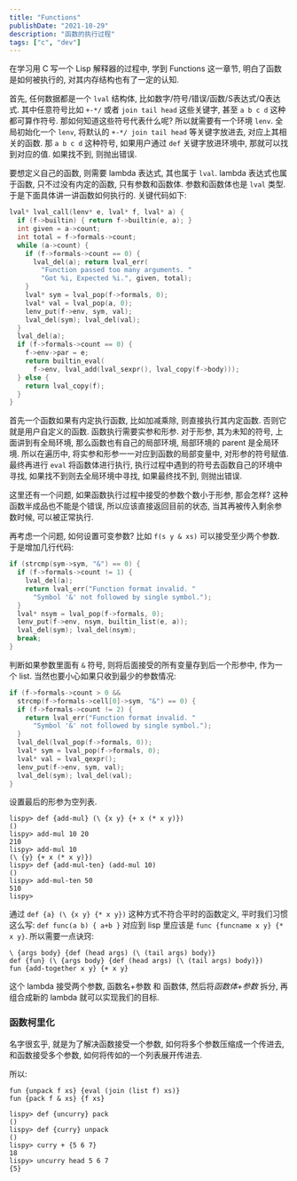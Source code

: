 ```yaml
---
title: "Functions"
publishDate: "2021-10-29"
description: "函数的执行过程"
tags: ["c", "dev"]
---
```


在学习用 C 写一个 Lisp 解释器的过程中, 学到 Functions 这一章节, 明白了函数是如何被执行的, 对其内存结构也有了一定的认知.

首先, 任何数据都是一个 `lval` 结构体, 比如数字/符号/错误/函数/S表达式/Q表达式. 其中任意符号比如 `+-*/` 或者 `join tail head` 这些关键字, 甚至 `a b c d` 这种都可算作符号. 那如何知道这些符号代表什么呢? 所以就需要有一个环境 `lenv`. 全局初始化一个 `lenv`, 将默认的 `+-*/ join tail head` 等关键字放进去, 对应上其相关的函数. 那 `a b c d` 这种符号, 如果用户通过 `def` 关键字放进环境中, 那就可以找到对应的值. 如果找不到, 则抛出错误.

要想定义自己的函数, 则需要 lambda 表达式, 其也属于 `lval`. lambda 表达式也属于函数, 只不过没有内定的函数, 只有参数和函数体. 参数和函数体也是 `lval` 类型. 于是下面具体讲一讲函数如何执行的. 关键代码如下:

```c
lval* lval_call(lenv* e, lval* f, lval* a) {
  if (f->builtin) { return f->builtin(e, a); }
  int given = a->count;
  int total = f->formals->count;
  while (a->count) {
    if (f->formals->count == 0) {
      lval_del(a); return lval_err(
        "Function passed too many arguments. "
        "Got %i, Expected %i.", given, total);
    }
    lval* sym = lval_pop(f->formals, 0);
    lval* val = lval_pop(a, 0);
    lenv_put(f->env, sym, val);
    lval_del(sym); lval_del(val);
  }
  lval_del(a);
  if (f->formals->count == 0) {
    f->env->par = e;
    return builtin_eval(
      f->env, lval_add(lval_sexpr(), lval_copy(f->body)));
  } else {
    return lval_copy(f);
  }
}
```

首先一个函数如果有内定执行函数, 比如加减乘除, 则直接执行其内定函数. 否则它就是用户自定义的函数. 函数执行需要实参和形参. 对于形参, 其为未知的符号, 上面讲到有全局环境, 那么函数也有自己的局部环境, 局部环境的 parent 是全局环境. 所以在遍历中, 将实参和形参一一对应到函数的局部变量中, 对形参的符号赋值. 最终再进行 `eval` 将函数体进行执行, 执行过程中遇到的符号去函数自己的环境中寻找, 如果找不到则去全局环境中寻找, 如果最终找不到, 则抛出错误.

这里还有一个问题, 如果函数执行过程中接受的参数个数小于形参, 那会怎样? 这种函数半成品也不能是个错误, 所以应该直接返回目前的状态, 当其再被传入剩余参数时候, 可以被正常执行.

再考虑一个问题, 如何设置可变参数? 比如 `f(s y & xs)` 可以接受至少两个参数. 于是增加几行代码:

```c
if (strcmp(sym->sym, "&") == 0) {
  if (f->formals->count != 1) {
    lval_del(a);
    return lval_err("Function format invalid. "
      "Symbol '&' not followed by single symbol.");
  }
  lval* nsym = lval_pop(f->formals, 0);
  lenv_put(f->env, nsym, builtin_list(e, a));
  lval_del(sym); lval_del(nsym);
  break;
}
```

判断如果参数里面有 `&` 符号, 则将后面接受的所有变量存到后一个形参中, 作为一个 list. 当然也要小心如果只收到最少的参数情况:

```c
if (f->formals->count > 0 &&
  strcmp(f->formals->cell[0]->sym, "&") == 0) {
  if (f->formals->count != 2) {
    return lval_err("Function format invalid. "
      "Symbol '&' not followed by single symbol.");
  }
  lval_del(lval_pop(f->formals, 0));
  lval* sym = lval_pop(f->formals, 0);
  lval* val = lval_qexpr();
  lenv_put(f->env, sym, val);
  lval_del(sym); lval_del(val);
}
```

设置最后的形参为空列表.

```
lispy> def {add-mul} (\ {x y} {+ x (* x y)})
()
lispy> add-mul 10 20
210
lispy> add-mul 10
(\ {y} {+ x (* x y)})
lispy> def {add-mul-ten} (add-mul 10)
()
lispy> add-mul-ten 50
510
lispy>
```

通过 `def {a} (\ {x y} {* x y})` 这种方式不符合平时的函数定义, 平时我们习惯这么写: `def func(a b) { a+b }` 对应到 lisp 里应该是 `func {funcname x y} {* x y}`. 所以需要一点诀窍:

```
\ {args body} {def (head args) (\ (tail args) body)}
def {fun} (\ {args body} {def (head args) (\ (tail args) body)})
fun {add-together x y} {+ x y}
```

这个 lambda 接受两个参数, 函数名+参数 和 函数体, 然后将*函数体+参数* 拆分, 再组合成新的 lambda 就可以实现我们的目标.

### 函数柯里化

名字很玄乎, 就是为了解决函数接受一个参数, 如何将多个参数压缩成一个传进去, 和函数接受多个参数, 如何将传如的一个列表展开传进去.

所以:

```
fun {unpack f xs} {eval (join (list f) xs)}
fun {pack f & xs} {f xs}
```

```
lispy> def {uncurry} pack
()
lispy> def {curry} unpack
()
lispy> curry + {5 6 7}
18
lispy> uncurry head 5 6 7
{5}
```
